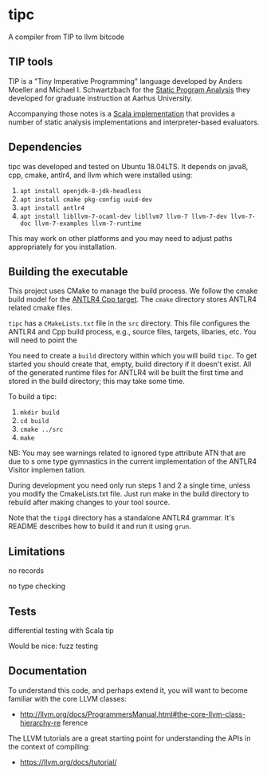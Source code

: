 # tipc
A compiler from TIP to llvm bitcode

## TIP tools

TIP is a "Tiny Imperative Programming" language developed by Anders Moeller and Michael I. Schwartzbach for the [Static Program Analysis](https://cs.au.dk/~amoeller/spa/ "Static Program Analysis") they developed for graduate instruction at Aarhus University.

Accompanying those notes is a [Scala implementation](https://github.com/cs-au-dk/TIP/) that provides a number of static analysis implementations and interpreter-based evaluators.

## Dependencies

tipc was developed and tested on Ubuntu 18.04LTS.
It depends on java8, cpp, cmake, antlr4, and llvm which were installed using:
  1. `apt install openjdk-8-jdk-headless`
  2. `apt install cmake pkg-config uuid-dev`
  3. `apt install antlr4`
  4. `apt install libllvm-7-ocaml-dev libllvm7 llvm-7 llvm-7-dev llvm-7-doc llvm-7-examples llvm-7-runtime`

This may work on other platforms and you may need to adjust paths appropriately for you installation.

## Building the executable

This project uses CMake to manage the build process.  We follow the cmake build model for the [ANTLR4 Cpp target](https://github.com/antlr/antlr4/tree/master/runtime/Cpp/cmake).  The `cmake` directory stores ANTLR4 related cmake files. 

`tipc` has a `CMakeLists.txt` file in the `src` directory.  This file configures the ANTLR4 and Cpp build process, e.g., source files, targets, libaries, etc.  You will need to point the 

You need to create a `build` directory within which you will build `tipc`.  To get started you should create that, empty, build directory if it doesn't exist.  All of the generated runtime files for ANTLR4 will be built the first time and stored in the build directory; this may take some time.

To build a tipc:
  1. `mkdir build`
  2. `cd build`
  3. `cmake ../src`
  4. `make`

NB: You may see warnings related to ignored type attribute ATN that are due to s
ome type gymnastics in the current implementation of the ANTLR4 Visitor implemen
tation.

During development you need only run steps 1 and 2 a single time, 
unless you modify the CmakeLists.txt file.  Just run make in the build directory to rebuild after making changes to your tool source.

Note that the `tipg4` directory has a standalone ANTLR4 grammar.  It's README describes how to build it and run it using `grun`.

## Limitations

no records

no type checking

## Tests

differential testing with Scala tip

Would be nice: fuzz testing 


## Documentation

To understand this code, and perhaps extend it, you will want to become familiar with the core LLVM classes:
  * http://llvm.org/docs/ProgrammersManual.html#the-core-llvm-class-hierarchy-re
ference

The LLVM tutorials are a great starting point for understanding the APIs in the context of compiling:
  * https://llvm.org/docs/tutorial/

